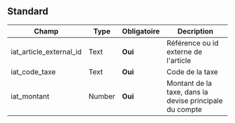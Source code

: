 ## Standard

|Champ|Type|Obligatoire|Decription|
|---|---|---|---|
|iat_article_external_id|Text|**Oui**|Référence ou id externe de l'article|
|iat_code_taxe|Text|**Oui**|Code de la taxe|
|iat_montant|Number|**Oui**|Montant de la taxe, dans la devise principale du compte|
